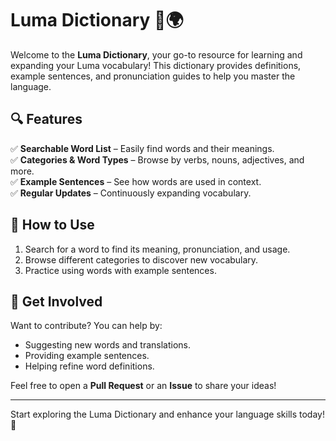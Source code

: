 # Luma Dictionary 📖🌍

Welcome to the **Luma Dictionary**, your go-to resource for learning and expanding your Luma vocabulary! This dictionary provides definitions, example sentences, and pronunciation guides to help you master the language.

## 🔍 Features

✅ **Searchable Word List** – Easily find words and their meanings.  
✅ **Categories & Word Types** – Browse by verbs, nouns, adjectives, and more.  
✅ **Example Sentences** – See how words are used in context.  
✅ **Regular Updates** – Continuously expanding vocabulary.  

## 📖 How to Use

1. Search for a word to find its meaning, pronunciation, and usage.
2. Browse different categories to discover new vocabulary.
3. Practice using words with example sentences.

## 🚀 Get Involved
Want to contribute? You can help by:
- Suggesting new words and translations.
- Providing example sentences.
- Helping refine word definitions.

Feel free to open a **Pull Request** or an **Issue** to share your ideas!

---

Start exploring the Luma Dictionary and enhance your language skills today! 🎉
